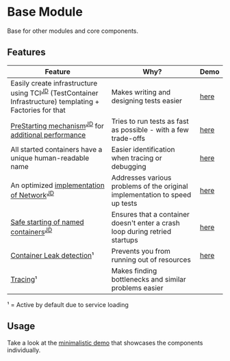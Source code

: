 # Base Module

Base for other modules and core components.

## Features

| Feature | Why? | Demo |
| --- | --- | --- |
| Easily create infrastructure using TCI<sup>[JD](https://javadoc.io/doc/software.xdev/base/latest/software/xdev/tci/TCI.html)</sup> (TestContainer Infrastructure) templating + Factories for that | Makes writing and designing tests easier | [here](../base-demo/src/test/java/software/xdev/tci/dummyinfra/) |
| [PreStarting mechanism](./src/main/java/software/xdev/tci/factory/prestart/)<sup>[JD](https://javadoc.io/doc/software.xdev/base/latest/software/xdev/tci/factory/prestart/PreStartableTCIFactory.html)</sup> for [additional performance](../PERFORMANCE.md) | Tries to run tests as fast as possible - with a few trade-offs | [here](../base-demo/src/test/java/software/xdev/tci/factory/prestart/) |
| All started containers have a unique human-readable name | Easier identification when tracing or debugging | [here](../base-demo/src/test/java/software/xdev/tci/safestart/) |
| An optimized [implementation of Network](./src/main/java/software/xdev/tci/network/)<sup>[JD](https://javadoc.io/doc/software.xdev/base/latest/software/xdev/tci/network/LazyNetwork.html)</sup> | Addresses various problems of the original implementation to speed up tests | [here](../base-demo/src/test/java/software/xdev/tci/network/) |
| [Safe starting of named containers](./src/main/java/software/xdev/tci/safestart/)<sup>[JD](https://javadoc.io/doc/software.xdev/base/latest/software/xdev/tci/safestart/SafeNamedContainerStarter.html)</sup> | Ensures that a container doesn't enter a crash loop during retried startups | [here](../base-demo/src/test/java/software/xdev/tci/safestart/) |
| [Container Leak detection](./src/main/java/software/xdev/tci/leakdetection/)¹ | Prevents you from running out of resources | [here](../base-demo/src/test/java/software/xdev/tci/leak/) |
| [Tracing](./src/main/java/software/xdev/tci/tracing/)¹ | Makes finding bottlenecks and similar problems easier | |

¹ = Active by default due to service loading

## Usage
Take a look at the [minimalistic demo](../base-demo/) that showcases the components individually.
